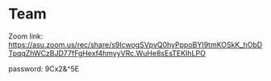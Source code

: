 # Team

Zoom link: https://asu.zoom.us/rec/share/s9IcwogSVpvQ0hyPppoBYI9tmKOSkK_hObDTpqqZhWCzBJD77fFgHexf4hmyyVRc.WuHe8sEsTEKIhLPO

password: 9Cx2&^5E


